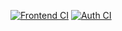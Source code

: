 [![Frontend CI](https://github.com/FLINT3S/skbhack/actions/workflows/frontend-ci.yml/badge.svg)](https://github.com/FLINT3S/skbhack/actions/workflows/frontend-ci.yml)
[![Auth CI](https://github.com/FLINT3S/skbhack/actions/workflows/auth-ci.yml/badge.svg)](https://github.com/FLINT3S/skbhack/actions/workflows/auth-ci.yml)
